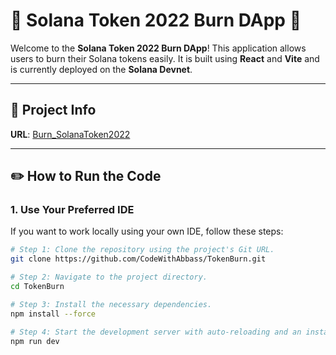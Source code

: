 # 🌟 Solana Token 2022 Burn DApp 🌟

Welcome to the **Solana Token 2022 Burn DApp**! This application allows users to burn their Solana tokens easily. It is built using **React** and **Vite** and is currently deployed on the **Solana Devnet**.

---

## 📖 Project Info

**URL**: [Burn_SolanaToken2022]([https://github.com/CodeWithAbbass/TokenBurn](https://github.com/CodeWithAbbass/Burn_SolanaToken2022))

---

## ✏️ How to Run the Code

### 1. Use Your Preferred IDE

If you want to work locally using your own IDE, follow these steps:

```bash
# Step 1: Clone the repository using the project's Git URL.
git clone https://github.com/CodeWithAbbass/TokenBurn.git

# Step 2: Navigate to the project directory.
cd TokenBurn

# Step 3: Install the necessary dependencies.
npm install --force

# Step 4: Start the development server with auto-reloading and an instant preview.
npm run dev
```
